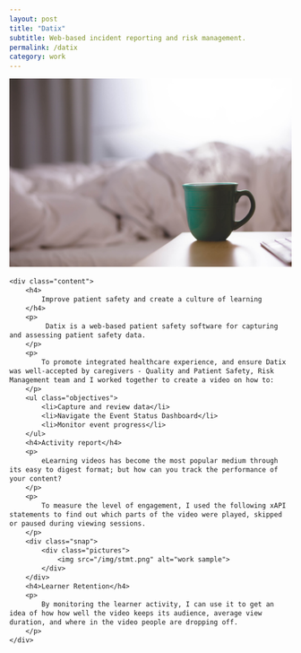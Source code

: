 ```yaml
---
layout: post
title: "Datix"
subtitle: Web-based incident reporting and risk management.
permalink: /datix
category: work
---
```

<body id="work">
	<div class="pictures">
		<img src="/img/12.jpg">
	</div>

	
	<div class="content">
		<h4>
			Improve patient safety and create a culture of learning  
		</h4>
		<p>
			 Datix is a web-based patient safety software for capturing and assessing patient safety data.
		</p>
		<p>
			To promote integrated healthcare experience, and ensure Datix was well-accepted by caregivers - Quality and Patient Safety, Risk Management team and I worked together to create a video on how to:	
		</p>
		<ul class="objectives">
			<li>Capture and review data</li>
			<li>Navigate the Event Status Dashboard</li>
			<li>Monitor event progress</li>
		</ul>
		<h4>Activity report</h4>
		<p>
			eLearning videos has become the most popular medium through its easy to digest format; but how can you track the performance of your content?
		</p>
		<p>
			To measure the level of engagement, I used the following xAPI statements to find out which parts of the video were played, skipped or paused during viewing sessions.
		</p>
		<div class="snap">
			<div class="pictures">
				<img src="/img/stmt.png" alt="work sample">
			</div>
		</div>
		<h4>Learner Retention</h4>
		<p>
			By monitoring the learner activity, I can use it to get an idea of how how well the video keeps its audience, average view duration, and where in the video people are dropping off.
		</p>
	</div>
</body>
